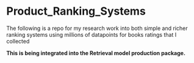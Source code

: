 # Product_Ranking_Systems
The following is a repo for my research work into both simple and richer ranking systems using millions of datapoints for books ratings that I collected

**This is being integrated into the Retrieval model production package.**
